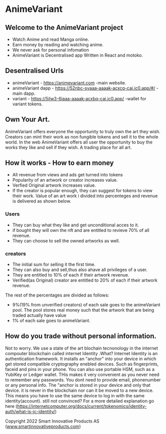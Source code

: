 # AnimeVariant

## Welcome to the AnimeVariant project
- Watch Anime and read Manga online. 
- Earn money by reading and watching anime.
- We never ask for personal infomation
- AnimeVariant is Decentralised app Written in React and motoko.

## Desentralised Urls
- animeVariant - https://animevariant.com -main website.
- animeVariant dapp - https://52nbc-syaaa-aaaak-acxcq-cai.ic0.app/#/ -main dapp.
- variant - https://5ilw3-6iaaa-aaaak-acxbq-cai.ic0.app/ -wallet for variant tokens.

## Own Your Art.
AnimeVariant offers everyone the opportunity to truly own the art they wish. Creators can mint their work as non fungible tokens and sell it to the whole world. In the web AnimeVariant offers all user the opportunity to buy the works they like and sell if they wish. A trading place for all art.

## How it works - How to earn money
- All revenue from views and ads get turned into tokens
- Popularity of an artwork or creator increases value.
- Verfied Original artwork increases value.
- If the creator is popular enough, they can suggest for tokens to view their work.
Value of an art work i divided into percenteges and revenue is delivered as shown below. 

### Users
- They can buy what they like and get unconditional acces to it.
- if bought they will own the nft and are entitled to revieve 70% of all revenue.
- They can choose to sell the owned artworks as well.
 
### creators
- The initial sum for selling it the first time. 
- They can also buy and sell,thus also ahave all privileges of a user.
- They are entitled to 10% of each if their artwork revenue.
- Verified(as Original) creator are entitled to 20% of each if their artwork revenue.

The rest of the percentages are divided as follows:
- 9%(19% from unverified creators) of each sale goes to the animeVariant pool.
The pool stores real money such that the artwork that are being traded actually have value
- 1% of each sale goes to animeVariant.


## How do you trade without personal information.
Not to worry. We use a state of the art blochain tecnonology in the internet compouter blockchain called internet Identity .What?
Internet Identity is an authentication framework. It installs an "anchor" into your device in which get stored compatible cryptography enebled devices. Such as fingerprints, faceid and pins in your phone. You can also use portable HSM, such as a YubiKey or Ledger wallet. THis makes it very convenient as you never need to remember any passwords. You dont need to provide email, phonenumber or any personal info.
The "anchor is stored in your device and only that device. it is never in the blockchain nor can it be moved to a new device. This means you have to use the same device to log in with the same identity(account). 
still not convinced?
For a more detailed explanation go here (https://internetcomputer.org/docs/current/tokenomics/identity-auth/what-is-ic-identity/)



Copyright 2022 Smart Innovative Products AS (www.smartinnovativeproducts.com)




